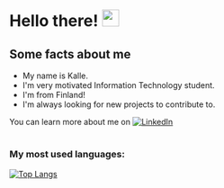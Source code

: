 # Hello there! <img src="https://raw.githubusercontent.com/MartinHeinz/MartinHeinz/master/wave.gif" width="30px">


## Some facts about me
- My name is Kalle.
- I'm very motivated Information Technology student.
- I'm from Finland!
- I'm always looking for new projects to contribute to.

You can learn more about me on [![LinkedIn][1.2]][1] 



#
### My most used languages:
[![Top Langs](https://github-readme-stats.vercel.app/api/top-langs/?username=walaska&layout=compact)](https://github.com/anuraghazra/github-readme-stats)



[1]: https://www.linkedin.com/in/kalle-närhi-246a95230/
[1.2]: https://img.icons8.com/officexs/16/000000/linkedin.png

